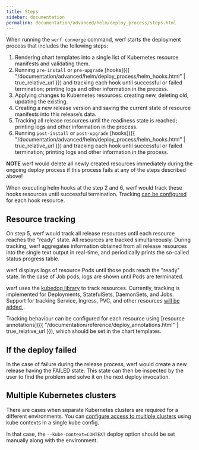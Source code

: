 ```yaml
---
title: Steps
sidebar: documentation
permalink: documentation/advanced/helm/deploy_process/steps.html
---
```


When running the `werf converge` command, werf starts the deployment process that includes the following steps:

1. Rendering chart templates into a single list of Kubernetes resource manifests and validating them.
2. Running `pre-install` or `pre-upgrade` [hooks]({{ "/documentation/advanced/helm/deploy_process/helm_hooks.html" | true_relative_url }}) and tracking each hook until successful or failed termination; printing logs and other information in the process.
3. Applying changes to Kubernetes resources: creating new, deleting old, updating the existing.
4. Creating a new release version and saving the current state of resource manifests into this release’s data.
5. Tracking all release resources until the readiness state is reached; printing logs and other information in the process.
6. Running `post-install` or `post-upgrade` [hooks]({{ "/documentation/advanced/helm/deploy_process/helm_hooks.html" | true_relative_url }}) and tracking each hook until successful or failed termination; printing logs and other information in the process.

**NOTE** werf would delete all newly created resources immediately during the ongoing deploy process if this process fails at any of the steps described above!

When executing helm hooks at the step 2 and 6, werf would track these hooks resources until successful termination. Tracking [can be configured](#configure-resource-tracking) for each hook resource.

## Resource tracking

On step 5, werf would track all release resources until each resource reaches the "ready" state. All resources are tracked simultaneously. During tracking, werf aggregates information obtained from all release resources into the single text output in real-time, and periodically prints the so-called status progress table.

werf displays logs of resource Pods until those pods reach the "ready" state. In the case of Job pods, logs are shown until Pods are terminated.

werf uses the [kubedog library](https://github.com/werf/kubedog) to track resources. Currently, tracking is implemented for Deployments, StatefulSets, DaemonSets, and Jobs. Support for tracking Service, Ingress, PVC, and other resources [will be added ](https://github.com/werf/werf/issues/1637).

Tracking behaviour can be configured for each resource using [resource annotations]({{ "/documentation/reference/deploy_annotations.html" | true_relative_url }}), which should be set in the chart templates.

## If the deploy failed

In the case of failure during the release process, werf would create a new release having the FAILED state. This state can then be inspected by the user to find the problem and solve it on the next deploy invocation.

## Multiple Kubernetes clusters

There are cases when separate Kubernetes clusters are required for a different environments. You can [configure access to multiple clusters](https://kubernetes.io/docs/tasks/access-application-cluster/configure-access-multiple-clusters) using kube contexts in a single kube config.

In that case, the `--kube-context=CONTEXT` deploy option should be set manually along with the environment.
